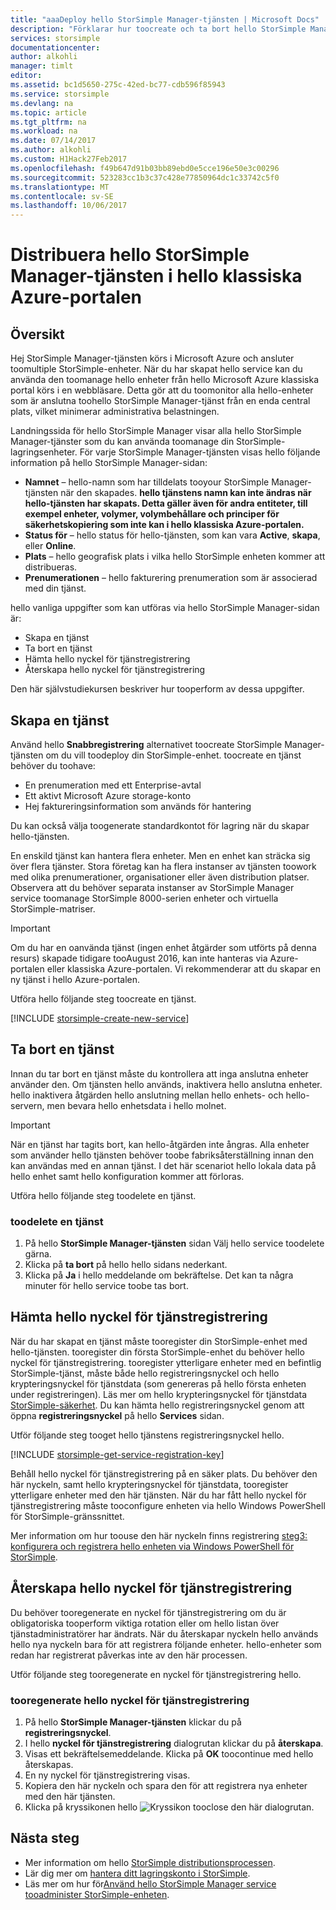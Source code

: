 ```yaml
---
title: "aaaDeploy hello StorSimple Manager-tjänsten | Microsoft Docs"
description: "Förklarar hur toocreate och ta bort hello StorSimple Manager-tjänsten i hello klassiska Azure-portalen och beskriver hur toomanage hello nyckel för tjänstregistrering."
services: storsimple
documentationcenter: 
author: alkohli
manager: timlt
editor: 
ms.assetid: bc1d5650-275c-42ed-bc77-cdb596f85943
ms.service: storsimple
ms.devlang: na
ms.topic: article
ms.tgt_pltfrm: na
ms.workload: na
ms.date: 07/14/2017
ms.author: alkohli
ms.custom: H1Hack27Feb2017
ms.openlocfilehash: f49b647d91b03bb89ebd0e5cce196e50e3c00296
ms.sourcegitcommit: 523283cc1b3c37c428e77850964dc1c33742c5f0
ms.translationtype: MT
ms.contentlocale: sv-SE
ms.lasthandoff: 10/06/2017
---
```

# <a name="deploy-hello-storsimple-manager-service-in-hello-azure-classic-portal"></a>Distribuera hello StorSimple Manager-tjänsten i hello klassiska Azure-portalen

## <a name="overview"></a>Översikt
Hej StorSimple Manager-tjänsten körs i Microsoft Azure och ansluter toomultiple StorSimple-enheter. När du har skapat hello service kan du använda den toomanage hello enheter från hello Microsoft Azure klassiska portal körs i en webbläsare. Detta gör att du toomonitor alla hello-enheter som är anslutna toohello StorSimple Manager-tjänst från en enda central plats, vilket minimerar administrativa belastningen.

Landningssida för hello StorSimple Manager visar alla hello StorSimple Manager-tjänster som du kan använda toomanage din StorSimple-lagringsenheter. För varje StorSimple Manager-tjänsten visas hello följande information på hello StorSimple Manager-sidan:

* **Namnet** – hello-namn som har tilldelats tooyour StorSimple Manager-tjänsten när den skapades. **hello tjänstens namn kan inte ändras när hello-tjänsten har skapats. Detta gäller även för andra entiteter, till exempel enheter, volymer, volymbehållare och principer för säkerhetskopiering som inte kan i hello klassiska Azure-portalen.**
* **Status för** – hello status för hello-tjänsten, som kan vara **Active**, **skapa**, eller **Online**.
* **Plats** – hello geografisk plats i vilka hello StorSimple enheten kommer att distribueras.
* **Prenumerationen** – hello fakturering prenumeration som är associerad med din tjänst.

hello vanliga uppgifter som kan utföras via hello StorSimple Manager-sidan är:

* Skapa en tjänst
* Ta bort en tjänst
* Hämta hello nyckel för tjänstregistrering
* Återskapa hello nyckel för tjänstregistrering

Den här självstudiekursen beskriver hur tooperform av dessa uppgifter.

## <a name="create-a-service"></a>Skapa en tjänst
Använd hello **Snabbregistrering** alternativet toocreate StorSimple Manager-tjänsten om du vill toodeploy din StorSimple-enhet. toocreate en tjänst behöver du toohave:

* En prenumeration med ett Enterprise-avtal
* Ett aktivt Microsoft Azure storage-konto
* Hej faktureringsinformation som används för hantering

Du kan också välja toogenerate standardkontot för lagring när du skapar hello-tjänsten.

En enskild tjänst kan hantera flera enheter. Men en enhet kan sträcka sig över flera tjänster. Stora företag kan ha flera instanser av tjänsten toowork med olika prenumerationer, organisationer eller även distribution platser. Observera att du behöver separata instanser av StorSimple Manager service toomanage StorSimple 8000-serien enheter och virtuella StorSimple-matriser.

> [!IMPORTANT] 
> Om du har en oanvända tjänst (ingen enhet åtgärder som utförts på denna resurs) skapade tidigare tooAugust 2016, kan inte hanteras via Azure-portalen eller klassiska Azure-portalen. Vi rekommenderar att du skapar en ny tjänst i hello Azure-portalen.

Utföra hello följande steg toocreate en tjänst.

[!INCLUDE [storsimple-create-new-service](../../includes/storsimple-create-new-service.md)]

## <a name="delete-a-service"></a>Ta bort en tjänst
Innan du tar bort en tjänst måste du kontrollera att inga anslutna enheter använder den. Om tjänsten hello används, inaktivera hello anslutna enheter. hello inaktivera åtgärden hello anslutning mellan hello enhets- och hello-servern, men bevara hello enhetsdata i hello molnet.

> [!IMPORTANT] 
> När en tjänst har tagits bort, kan hello-åtgärden inte ångras. Alla enheter som använder hello tjänsten behöver toobe fabriksåterställning innan den kan användas med en annan tjänst. I det här scenariot hello lokala data på hello enhet samt hello konfiguration kommer att förloras.

Utföra hello följande steg toodelete en tjänst.

### <a name="toodelete-a-service"></a>toodelete en tjänst
1. På hello **StorSimple Manager-tjänsten** sidan Välj hello service toodelete gärna.
2. Klicka på **ta bort** på hello hello sidans nederkant.
3. Klicka på **Ja** i hello meddelande om bekräftelse. Det kan ta några minuter för hello service toobe tas bort.

## <a name="get-hello-service-registration-key"></a>Hämta hello nyckel för tjänstregistrering
När du har skapat en tjänst måste tooregister din StorSimple-enhet med hello-tjänsten. tooregister din första StorSimple-enhet du behöver hello nyckel för tjänstregistrering. tooregister ytterligare enheter med en befintlig StorSimple-tjänst, måste både hello registreringsnyckel och hello krypteringsnyckel för tjänstdata (som genereras på hello första enheten under registreringen). Läs mer om hello krypteringsnyckel för tjänstdata [StorSimple-säkerhet](storsimple-security.md). Du kan hämta hello registreringsnyckel genom att öppna **registreringsnyckel** på hello **Services** sidan.

Utför följande steg tooget hello tjänstens registreringsnyckel hello.

[!INCLUDE [storsimple-get-service-registration-key](../../includes/storsimple-get-service-registration-key.md)]

Behåll hello nyckel för tjänstregistrering på en säker plats. Du behöver den här nyckeln, samt hello krypteringsnyckel för tjänstdata, tooregister ytterligare enheter med den här tjänsten. När du har fått hello nyckel för tjänstregistrering måste tooconfigure enheten via hello Windows PowerShell för StorSimple-gränssnittet.

Mer information om hur toouse den här nyckeln finns registrering [steg3: konfigurera och registrera hello enheten via Windows PowerShell för StorSimple](storsimple-deployment-walkthrough.md#step-3-configure-and-register-the-device-through-windows-powershell-for-storsimple).

## <a name="regenerate-hello-service-registration-key"></a>Återskapa hello nyckel för tjänstregistrering
Du behöver tooregenerate en nyckel för tjänstregistrering om du är obligatoriska tooperform viktiga rotation eller om hello listan över tjänstadministratörer har ändrats. När du återskapar nyckeln hello används hello nya nyckeln bara för att registrera följande enheter. hello-enheter som redan har registrerat påverkas inte av den här processen.

Utför följande steg tooregenerate en nyckel för tjänstregistrering hello.

### <a name="tooregenerate-hello-service-registration-key"></a>tooregenerate hello nyckel för tjänstregistrering
1. På hello **StorSimple Manager-tjänsten** klickar du på **registreringsnyckel**.
2. I hello **nyckel för tjänstregistrering** dialogrutan klickar du på **återskapa**.
3. Visas ett bekräftelsemeddelande. Klicka på **OK** toocontinue med hello återskapas.
4. En ny nyckel för tjänstregistrering visas.
5. Kopiera den här nyckeln och spara den för att registrera nya enheter med den här tjänsten.
6. Klicka på kryssikonen hello ![Kryssikon](./media/storsimple-manage-service/HCS_CheckIcon.png) tooclose den här dialogrutan.

## <a name="next-steps"></a>Nästa steg
* Mer information om hello [StorSimple distributionsprocessen](storsimple-deployment-walkthrough-u2.md).
* Lär dig mer om [hantera ditt lagringskonto i StorSimple](storsimple-manage-storage-accounts.md).
* Läs mer om hur för[Använd hello StorSimple Manager service tooadminister StorSimple-enheten](storsimple-manager-service-administration.md).
